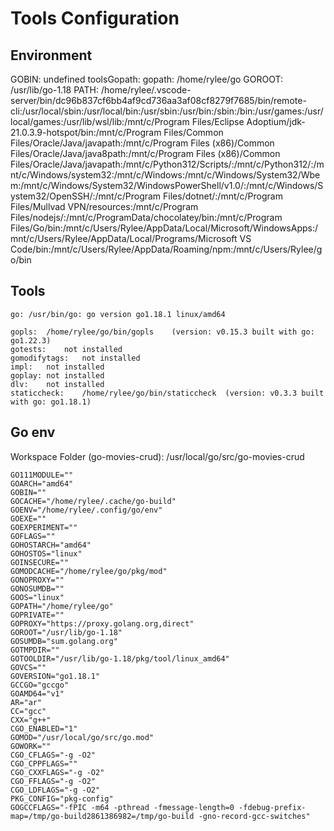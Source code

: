 # Tools Configuration


## Environment

GOBIN: undefined
toolsGopath: 
gopath: /home/rylee/go
GOROOT: /usr/lib/go-1.18
PATH: /home/rylee/.vscode-server/bin/dc96b837cf6bb4af9cd736aa3af08cf8279f7685/bin/remote-cli:/usr/local/sbin:/usr/local/bin:/usr/sbin:/usr/bin:/sbin:/bin:/usr/games:/usr/local/games:/usr/lib/wsl/lib:/mnt/c/Program Files/Eclipse Adoptium/jdk-21.0.3.9-hotspot/bin:/mnt/c/Program Files/Common Files/Oracle/Java/javapath:/mnt/c/Program Files (x86)/Common Files/Oracle/Java/java8path:/mnt/c/Program Files (x86)/Common Files/Oracle/Java/javapath:/mnt/c/Python312/Scripts/:/mnt/c/Python312/:/mnt/c/Windows/system32:/mnt/c/Windows:/mnt/c/Windows/System32/Wbem:/mnt/c/Windows/System32/WindowsPowerShell/v1.0/:/mnt/c/Windows/System32/OpenSSH/:/mnt/c/Program Files/dotnet/:/mnt/c/Program Files/Mullvad VPN/resources:/mnt/c/Program Files/nodejs/:/mnt/c/ProgramData/chocolatey/bin:/mnt/c/Program Files/Go/bin:/mnt/c/Users/Rylee/AppData/Local/Microsoft/WindowsApps:/mnt/c/Users/Rylee/AppData/Local/Programs/Microsoft VS Code/bin:/mnt/c/Users/Rylee/AppData/Roaming/npm:/mnt/c/Users/Rylee/go/bin

## Tools

	go:	/usr/bin/go: go version go1.18.1 linux/amd64

	gopls:	/home/rylee/go/bin/gopls	(version: v0.15.3 built with go: go1.22.3)
	gotests:	not installed
	gomodifytags:	not installed
	impl:	not installed
	goplay:	not installed
	dlv:	not installed
	staticcheck:	/home/rylee/go/bin/staticcheck	(version: v0.3.3 built with go: go1.18.1)

## Go env

Workspace Folder (go-movies-crud): /usr/local/go/src/go-movies-crud

	GO111MODULE=""
	GOARCH="amd64"
	GOBIN=""
	GOCACHE="/home/rylee/.cache/go-build"
	GOENV="/home/rylee/.config/go/env"
	GOEXE=""
	GOEXPERIMENT=""
	GOFLAGS=""
	GOHOSTARCH="amd64"
	GOHOSTOS="linux"
	GOINSECURE=""
	GOMODCACHE="/home/rylee/go/pkg/mod"
	GONOPROXY=""
	GONOSUMDB=""
	GOOS="linux"
	GOPATH="/home/rylee/go"
	GOPRIVATE=""
	GOPROXY="https://proxy.golang.org,direct"
	GOROOT="/usr/lib/go-1.18"
	GOSUMDB="sum.golang.org"
	GOTMPDIR=""
	GOTOOLDIR="/usr/lib/go-1.18/pkg/tool/linux_amd64"
	GOVCS=""
	GOVERSION="go1.18.1"
	GCCGO="gccgo"
	GOAMD64="v1"
	AR="ar"
	CC="gcc"
	CXX="g++"
	CGO_ENABLED="1"
	GOMOD="/usr/local/go/src/go.mod"
	GOWORK=""
	CGO_CFLAGS="-g -O2"
	CGO_CPPFLAGS=""
	CGO_CXXFLAGS="-g -O2"
	CGO_FFLAGS="-g -O2"
	CGO_LDFLAGS="-g -O2"
	PKG_CONFIG="pkg-config"
	GOGCCFLAGS="-fPIC -m64 -pthread -fmessage-length=0 -fdebug-prefix-map=/tmp/go-build2861386982=/tmp/go-build -gno-record-gcc-switches"
	